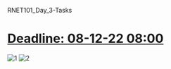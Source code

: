RNET101_Day_3-Tasks
<h1><u>Deadline: 08-12-22 08:00 </u></h1>

![1](https://user-images.githubusercontent.com/65436222/206197976-54423368-5bb2-4921-a0b3-8bbaae572301.png)
![2](https://user-images.githubusercontent.com/65436222/206197996-731dac7a-c9b3-40ec-b3ca-d5ec5cee7015.png)
